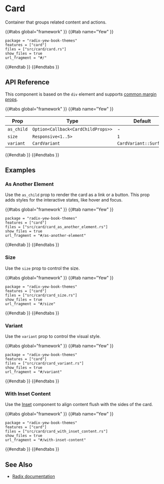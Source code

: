 # Card

Container that groups related content and actions.

{{#tabs global="framework" }}
{{#tab name="Yew" }}

```toml,trunk
package = "radix-yew-book-themes"
features = ["card"]
files = ["src/card/card.rs"]
show_files = true
url_fragment = "#/"
```

{{#endtab }}
{{#endtabs }}

## API Reference

This component is based on the `div` element and supports [common margin props](../overview/layout.md#margin-props).

{{#tabs global="framework" }}
{{#tab name="Yew" }}

| Prop       | Type                               | Default                |
| ---------- | ---------------------------------- | ---------------------- |
| `as_child` | `Option<Callback<CardChildProps>>` | -                      |
| `size`     | `Responsive<1..5>`                 | `1`                    |
| `variant`  | `CardVariant`                      | `CardVariant::Surface` |

{{#endtab }}
{{#endtabs }}

## Examples

### As Another Element

Use the `as_child` prop to render the card as a link or a button. This prop adds styles for the interactive states, like hover and focus.

{{#tabs global="framework" }}
{{#tab name="Yew" }}

```toml,trunk
package = "radix-yew-book-themes"
features = ["card"]
files = ["src/card/card_as_another_element.rs"]
show_files = true
url_fragment = "#/as-another-element"
```

{{#endtab }}
{{#endtabs }}

### Size

Use the `size` prop to control the size.

{{#tabs global="framework" }}
{{#tab name="Yew" }}

```toml,trunk
package = "radix-yew-book-themes"
features = ["card"]
files = ["src/card/card_size.rs"]
show_files = true
url_fragment = "#/size"
```

{{#endtab }}
{{#endtabs }}

### Variant

Use the `variant` prop to control the visual style.

{{#tabs global="framework" }}
{{#tab name="Yew" }}

```toml,trunk
package = "radix-yew-book-themes"
features = ["card"]
files = ["src/card/card_variant.rs"]
show_files = true
url_fragment = "#/variant"
```

{{#endtab }}
{{#endtabs }}

### With Inset Content

Use the [Inset](./inset.md) component to align content flush with the sides of the card.

{{#tabs global="framework" }}
{{#tab name="Yew" }}

```toml,trunk
package = "radix-yew-book-themes"
features = ["card"]
files = ["src/card/card_with_inset_content.rs"]
show_files = true
url_fragment = "#/with-inset-content"
```

{{#endtab }}
{{#endtabs }}

## See Also

-   [Radix documentation](https://www.radix-ui.com/themes/docs/components/card)
